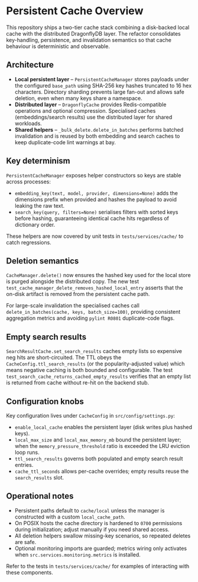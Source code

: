 # Persistent Cache Overview

This repository ships a two-tier cache stack combining a disk-backed local cache
with the distributed DragonflyDB layer. The refactor consolidates key-handling,
persistence, and invalidation semantics so that cache behaviour is deterministic
and observable.

## Architecture

- **Local persistent layer** – `PersistentCacheManager` stores payloads under the
  configured `base_path` using SHA-256 key hashes truncated to 16 hex
  characters. Directory sharding prevents
  large fan-out and allows safe deletion, even when many keys share a namespace.
- **Distributed layer** – `DragonflyCache` provides Redis-compatible operations
  and optional compression. Specialised caches (embeddings/search results) use
  the distributed layer for shared workloads.
- **Shared helpers** – `_bulk_delete.delete_in_batches` performs batched
  invalidation and is reused by both embedding and search caches to keep
  duplicate-code lint warnings at bay.

## Key determinism

`PersistentCacheManager` exposes helper constructors so keys are stable across
processes:

- `embedding_key(text, model, provider, dimensions=None)` adds the dimensions
  prefix when provided and hashes the payload to avoid leaking the raw text.
- `search_key(query, filters=None)` serialises filters with sorted keys before
  hashing, guaranteeing identical cache hits regardless of dictionary order.

These helpers are now covered by unit tests in `tests/services/cache/` to catch
regressions.

## Deletion semantics

`CacheManager.delete()` now ensures the hashed key used for the local store is
purged alongside the distributed copy. The new test
`test_cache_manager_delete_removes_hashed_local_entry` asserts that the on-disk
artifact is removed from the persistent cache path.

For large-scale invalidation the specialised caches call
`delete_in_batches(cache, keys, batch_size=100)`, providing consistent aggregation
metrics and avoiding `pylint R0801` duplicate-code flags.

## Empty search results

`SearchResultCache.set_search_results` caches empty lists so expensive neg hits
are short-circuited. The TTL obeys the `CacheConfig.ttl_search_results` (or the
popularity-adjusted value) which means negative caching is both bounded and
configurable. The test `test_search_cache_returns_cached_empty_results` verifies
that an empty list is returned from cache without re-hit on the backend stub.

## Configuration knobs

Key configuration lives under `CacheConfig` in `src/config/settings.py`:

- `enable_local_cache` enables the persistent layer (disk writes plus hashed
  keys).
- `local_max_size` and `local_max_memory_mb` bound the persistent layer; when the
  `memory_pressure_threshold` ratio is exceeded the LRU eviction loop runs.
- `ttl_search_results` governs both populated and empty search result entries.
- `cache_ttl_seconds` allows per-cache overrides; empty results reuse the
  `search_results` slot.

## Operational notes

- Persistent paths default to `cache/local` unless the manager is constructed
  with a custom `local_cache_path`.
- On POSIX hosts the cache directory is hardened to `0700` permissions during
  initialization; adjust manually if you need shared access.
- All deletion helpers swallow missing-key scenarios, so repeated deletes are
  safe.
- Optional monitoring imports are guarded; metrics wiring only activates when
  `src.services.monitoring.metrics` is installed.

Refer to the tests in `tests/services/cache/` for examples of interacting with
these components.
